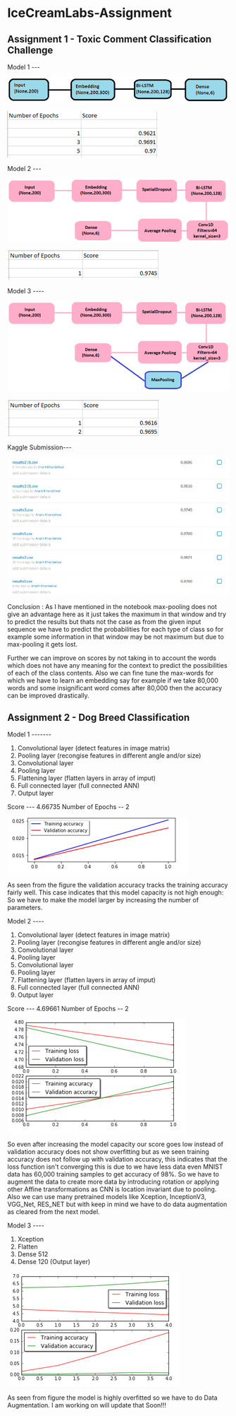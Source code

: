 # IceCreamLabs-Assignment

## Assignment 1 - Toxic Comment Classification Challenge

Model 1 --- 

![alt text](https://github.com/anantiitml/IceCreamLabs-Assignment/blob/master/block.png)

![alt text](https://github.com/anantiitml/IceCreamLabs-Assignment/blob/master/Model1.PNG)

Model 2 ---

![alt text](https://github.com/anantiitml/IceCreamLabs-Assignment/blob/master/block1.png)


![alt text](https://github.com/anantiitml/IceCreamLabs-Assignment/blob/master/Model2.PNG)

Model 3 ----

![alt text](https://github.com/anantiitml/IceCreamLabs-Assignment/blob/master/block2.png)

![alt text](https://github.com/anantiitml/IceCreamLabs-Assignment/blob/master/Model3.PNG)


Kaggle Submission---

![alt text](https://github.com/anantiitml/IceCreamLabs-Assignment/blob/master/Kaggle%20submission.PNG)

Conclusion : 
As I have mentioned in the notebook max-pooling does not give an advantage here as it just takes the maximum in that window and try to predict the results but thats not the case as from the given input sequence we have to predict the probabilities for each type of class so for example some information in that window may be not maximum but due to max-pooling it gets lost. 

Further we can improve on scores by not taking in to account the words which does not have any meaning for the context to predict the possibilities of each of the class contents. Also we can fine tune the max-words for which we have to learn an embedding say for example if we take 80,000 words and some insignificant word comes after 80,000 then the accuracy can be improved drastically.

## Assignment 2 - Dog Breed Classification 

Model 1 -------

1. Convolutional layer (detect features in image matrix)
2. Pooling layer (recongise features in different angle and/or size)
3. Convolutional layer
4. Pooling layer
5. Flattening layer (flatten layers in array of imput)
6. Full connected layer (full connected ANN)
7. Output layer

Score --- 4.66735 Number of Epochs -- 2

![alt text](https://github.com/anantiitml/IceCreamLabs-Assignment/blob/master/acc2.PNG)

As seen from the figure the validation accuracy tracks the training accuracy fairly well. This case indicates that this model capacity is not high enough: So we have to make the model larger by increasing the number of parameters.

Model 2 ----

1. Convolutional layer (detect features in image matrix)
2. Pooling layer (recongise features in different angle and/or size)
3. Convolutional layer
4. Pooling layer
5. Convolutional layer
6. Pooling layer
7. Flattening layer (flatten layers in array of imput)
8. Full connected layer (full connected ANN)
9. Output layer

Score --- 4.69661 Number of Epochs -- 2

![alt text](https://github.com/anantiitml/IceCreamLabs-Assignment/blob/master/acc.PNG)

So even after increasing the model capacity our score goes low instead of validation accuracy does not show overfitting but as we seen training accuracy does not follow up with validation accuracy, this indicates that the loss function isn't converging this is due to we have less data even MNIST data has 60,000 training samples to get accuracy of 98%. So we have to augment the data to create more data by introducing rotation or applying other Affine transformations as CNN is location invariant due to pooling. Also we can use many pretrained models like Xception, InceptionV3, VGG_Net, RES_NET but with keep in mind we have to do data augmentation as cleared from the next model.

Model 3 ----

1. Xception 
2. Flatten
3. Dense 512
4. Dense 120 (Output layer)

![alt text](https://github.com/anantiitml/IceCreamLabs-Assignment/blob/master/acc1.PNG)

As seen from figure the model is highly overfitted so we have to do Data Augmentation. I am working on will update that Soon!!!
